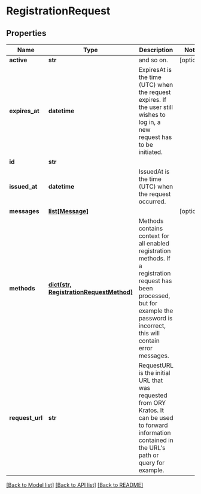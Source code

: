 # RegistrationRequest

## Properties
Name | Type | Description | Notes
------------ | ------------- | ------------- | -------------
**active** | **str** | and so on. | [optional] 
**expires_at** | **datetime** | ExpiresAt is the time (UTC) when the request expires. If the user still wishes to log in, a new request has to be initiated. | 
**id** | **str** |  | 
**issued_at** | **datetime** | IssuedAt is the time (UTC) when the request occurred. | 
**messages** | [**list[Message]**](Message.md) |  | [optional] 
**methods** | [**dict(str, RegistrationRequestMethod)**](RegistrationRequestMethod.md) | Methods contains context for all enabled registration methods. If a registration request has been processed, but for example the password is incorrect, this will contain error messages. | 
**request_url** | **str** | RequestURL is the initial URL that was requested from ORY Kratos. It can be used to forward information contained in the URL&#39;s path or query for example. | 

[[Back to Model list]](../README.md#documentation-for-models) [[Back to API list]](../README.md#documentation-for-api-endpoints) [[Back to README]](../README.md)


